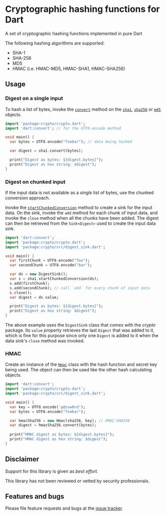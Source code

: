 # Cryptographic hashing functions for Dart

A set of cryptographic hashing functions implemented in pure Dart

The following hashing algorithms are supported:

* SHA-1
* SHA-256
* MD5
* HMAC (i.e. HMAC-MD5, HMAC-SHA1, HMAC-SHA256)

## Usage

### Digest on a single input

To hash a list of bytes, invoke the [`convert`][convert] method on the
[`sha1`][sha1-obj], [`sha256`][sha256-obj] or [`md5`][md5-obj]
objects.

```dart
import 'package:crypto/crypto.dart';
import 'dart:convert'; // for the UTF8.encode method

void main() {
  var bytes = UTF8.encode("foobar"); // data being hashed

  var digest = sha1.convert(bytes);

  print("Digest as bytes: ${digest.bytes}");
  print("Digest as hex string: $digest");
}
```

### Digest on chunked input

If the input data is not available as a _single_ list of bytes, use
the chunked conversion approach.

Invoke the [`startChunkedConversion`][startChunkedConversion] method
to create a sink for the input data. On the sink, invoke the `add`
method for each chunk of input data, and invoke the `close` method
when all the chunks have been added. The digest can then be retrieved
from the `Sink<Digest>` used to create the input data sink.

```dart
import 'dart:convert';
import 'package:crypto/crypto.dart';
import 'package:crypto/src/digest_sink.dart';

void main() {
  var firstChunk = UTF8.encode("foo");
  var secondChunk = UTF8.encode("bar");

  var ds = new DigestSink();
  var s = sha1.startChunkedConversion(ds);
  s.add(firstChunk);
  s.add(secondChunk); // call `add` for every chunk of input data
  s.close();
  var digest = ds.value;

  print("Digest as bytes: ${digest.bytes}");
  print("Digest as hex string: $digest");
}
```

The above example uses the `DigestSink` class that comes with the
_crypto_ package. Its `value` property retrieves the last `Digest`
that was added to it, which is fine for this purpose since only one
`Digest` is added to it when the data sink's `close` method was
invoked.

### HMAC

Create an instance of the [`Hmac`][Hmac] class with the hash function
and secret key being used.  The object can then be used like the other
hash calculating objects.

```dart
import 'dart:convert';
import 'package:crypto/crypto.dart';
import 'package:crypto/src/digest_sink.dart';

void main() {
  var key = UTF8.encode('p@ssw0rd');
  var bytes = UTF8.encode("foobar");

  var hmacSha256 = new Hmac(sha256, key); // HMAC-SHA256
  var digest = hmacSha256.convert(bytes);
  
  print("HMAC digest as bytes: ${digest.bytes}");
  print("HMAC digest as hex string: $digest");
}
```

## Disclaimer

Support for this library is given as _best effort_.

This library has not been reviewed or vetted by security professionals.

## Features and bugs

Please file feature requests and bugs at the [issue tracker][tracker].

[convert]: https://www.dartdocs.org/documentation/crypto/latest/crypto/Hash/convert.html
[Digest]: https://www.dartdocs.org/documentation/crypto/latest/crypto/Digest-class.html
[Hmac]: https://www.dartdocs.org/documentation/crypto/latest/crypto/Hmac-class.html
[MD5]: https://www.dartdocs.org/documentation/crypto/latest/crypto/MD5-class.html
[Sha1]: https://www.dartdocs.org/documentation/crypto/latest/crypto/Sha1-class.html
[Sha256]: https://www.dartdocs.org/documentation/crypto/latest/crypto/Sha256-class.html
[md5-obj]: https://www.dartdocs.org/documentation/crypto/latest/crypto/md5.html
[sha1-obj]: https://www.dartdocs.org/documentation/crypto/latest/crypto/sha1.html
[sha256-obj]: https://www.dartdocs.org/documentation/crypto/latest/crypto/sha256.html
[startChunkedConversion]: https://www.dartdocs.org/documentation/crypto/latest/crypto/Hash/startChunkedConversion.html
[tracker]: https://github.com/dart-lang/crypto/issues